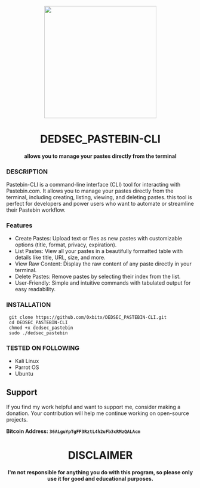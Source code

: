 
<p align="center">
<img src="https://media1.giphy.com/media/AzF3x7tib2oFkpu9XS/200w.webp", width="300", height="300">
</p>

<h1 align="center"> DEDSEC_PASTEBIN-CLI </h1>
<h4 align="center"> allows you to manage your pastes directly from the terminal</h4>

### DESCRIPTION
Pastebin-CLI is a command-line interface (CLI) tool for interacting with Pastebin.com. It allows you to manage your pastes directly from the terminal, including creating, listing, viewing, and deleting pastes. this tool is perfect for developers and power users who want to automate or streamline their Pastebin workflow.

### Features

  * Create Pastes: Upload text or files as new pastes with customizable options (title, format, privacy, expiration).
  * List Pastes: View all your pastes in a beautifully formatted table with details like title, URL, size, and more.
  * View Raw Content: Display the raw content of any paste directly in your terminal.
  * Delete Pastes: Remove pastes by selecting their index from the list.
  * User-Friendly: Simple and intuitive commands with tabulated output for easy readability.

### INSTALLATION
     git clone https://github.com/0xbitx/DEDSEC_PASTEBIN-CLI.git
     cd DEDSEC_PASTEBIN-CLI
     chmod +x dedsec_pastebin
     sudo ./dedsec_pastebin

### TESTED ON FOLLOWING
* Kali Linux 
* Parrot OS 
* Ubuntu

## Support

If you find my work helpful and want to support me, consider making a donation. Your contribution will help me continue working on open-source projects.

**Bitcoin Address: `36ALguYpTgFF3RztL4h2uFb3cRMzQALAcm`**
   
<h1 align="center"> DISCLAIMER </h1>

<h4 align="center">I'm not responsible for anything you do with this program, so please only use it for good and educational purposes. </h4>
